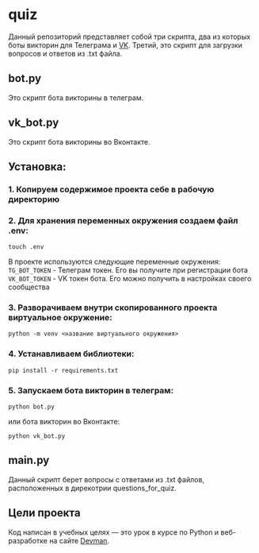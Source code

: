 # quiz
Данный репозиторий представляет собой три скрипта, два из которых боты викторин для Телеграма и [VK](https://vk.com). Третий, это скрипт
для загрузки вопросов и ответов из .txt файла.

## bot.py
Это скрипт бота викторины в телеграм.

## vk_bot.py
Это скрипт бота викторины во Вконтакте.

## Установка:

### 1. Копируем содержимое проекта себе в рабочую директорию

### 2. Для хранения переменных окружения создаем файл .env:
```
touch .env
```
В проекте используются следующие переменные окружения:  
`TG_BOT_TOKEN` - Телеграм токен. Его вы получите при регистрации бота  
`VK_BOT_TOKEN` - VK токен бота. Его можно получить в настройках своего сообщества

### 3. Разворачиваем внутри скопированного проекта виртуальное окружение:
```
python -m venv <название виртуального окружения>
```

### 4. Устанавливаем библиотеки:
```
pip install -r requirements.txt
```

### 5. Запускаем бота викторин в телеграм:
```
python bot.py
```
или бота викторин во Вконтакте:
```
python vk_bot.py
```

## main.py
Данный скрипт берет вопросы с ответами из .txt файлов, расположенных в дирекотрии questions_for_quiz.

## Цели проекта

Код написан в учебных целях — это урок в курсе по Python и веб-разработке на сайте [Devman](https://dvmn.org/).
